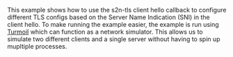 This example shows how to use the s2n-tls client hello callback to configure different TLS configs based on the Server Name Indication (SNI) in the client hello. To make running the example easier, the example is run using [Turmoil](https://github.com/tokio-rs/turmoil) which can function as a network simulator. This allows us to simulate two different clients and a single server without having to spin up mupltiple processes.
